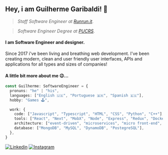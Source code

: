 ## Hey, i am Guilherme Garibaldi! 👋
> *Staff Software Engineer at [Runrun.it](https://github.com/maissimples)*.

> *Software Engineer Degree at [PUCRS](https://www.pucrs.br/)*.

#### I am Software Engineer and designer.
Since 2017 i've been living and breathing web development. I've been creating modern, clean and user friendly user interfaces, APIs and applications for all types and sizes of companies!

#### A little bit more about me 😉... 
```typescript
const Guilherme: SoftwareEngineer = {
  pronuns: "he" | "his",
  languages: ["English 🇺🇸", "Portuguese 🇧🇷", "Spanish 🇪🇸"],
  hobby: "Games 🕹️",
  
  work: {
    code: ["Javascript", "Typescript", "HTML", "CSS", "Python", "C++"],
    tools: ["React", "Next", "MobX", "Node", "Express", "Redux", "Docker", "Jest", "Cypress", "Nginx"],
    architecture: ["event-driven", "microservices", "micro front-end", "design system pattern"],
    database: ["MongoDB", "MySQL", "DynamoDB", "PostegreSQL"],
  },
}
```
<a href="https://www.linkedin.com/in/guigaribalde">![Linkedin](https://shields.io/badge/Linkedin-643-blue?logo=linkedin&style=social)</a>  <a href="https://www.instagram.com/guigaribalde/">![Instagram](https://shields.io/badge/Instagram-540-orange?logo=instagram&style=social)</a>
